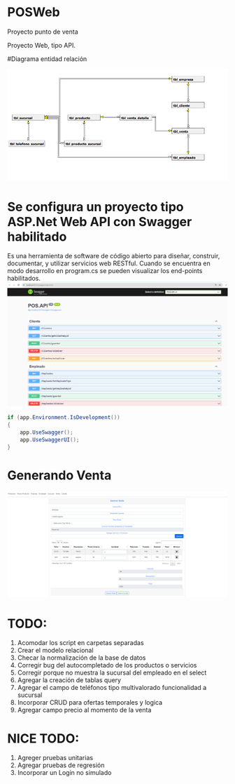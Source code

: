 # POSWeb
Proyecto punto de venta

Proyecto Web, tipo API.

#Diagrama entidad relación

 <img src="Images/e-r-1.PNG" alt="Logo">

# Se configura un proyecto tipo ASP.Net Web API con Swagger habilitado
Es una herramienta de software de código abierto para diseñar, construir, documentar, y utilizar servicios web RESTful.
Cuando se encuentra en modo desarrollo en program.cs se pueden visualizar los end-points habilitados.
<img src="Images/api.PNG" alt="Logo">

```csharp
if (app.Environment.IsDevelopment())
{
    app.UseSwagger();
    app.UseSwaggerUI();
}
```

# Generando Venta
<img src="Images/venta.PNG" alt="Logo">

# TODO:
1) Acomodar los script en carpetas separadas
2) Crear el modelo relacional
3) Checar la normalización de la base de datos
4) Corregir bug del autocompletado de los productos o servicios
5) Corregir porque no muestra la sucursal del empleado en el select
6) Agregar la creación de tablas query
7) Agregar el campo de teléfonos tipo multivalorado funcionalidad a sucursal
9) Incorporar CRUD para ofertas temporales y logica
10) Agregar campo precio al momento de la venta

# NICE TODO:
1) Agreger pruebas unitarias
2) Agregar pruebas de regresión
3) Incorporar un Login no simulado
